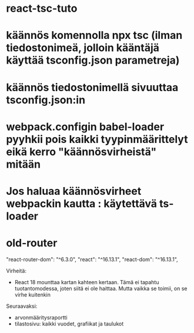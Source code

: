 # react-tsc-tuto
# käännös komennolla npx tsc (ilman tiedostonimeä, jolloin kääntäjä käyttää tsconfig.json parametreja)
# käännös tiedostonimellä sivuuttaa tsconfig.json:in
# webpack.configin babel-loader pyyhkii pois kaikki tyypinmäärittelyt eikä kerro "käännösvirheistä" mitään
# Jos haluaa käännösvirheet webpackin kautta : käytettävä ts-loader
# old-router
"react-router-dom": "^6.3.0",
"react": "^16.13.1",
"react-dom": "^16.13.1",

Virheitä:
- React 18 mounttaa kartan kahteen kertaan. Tämä ei tapahtu tuotantomodessa, joten siitä ei ole haittaa. Mutta vaikka se toimii, on se virhe kuitenkin

Seuraavaksi:
- arvonmääritysraportti
- tilastosivu: kaikki vuodet, grafiikat ja taulukot












